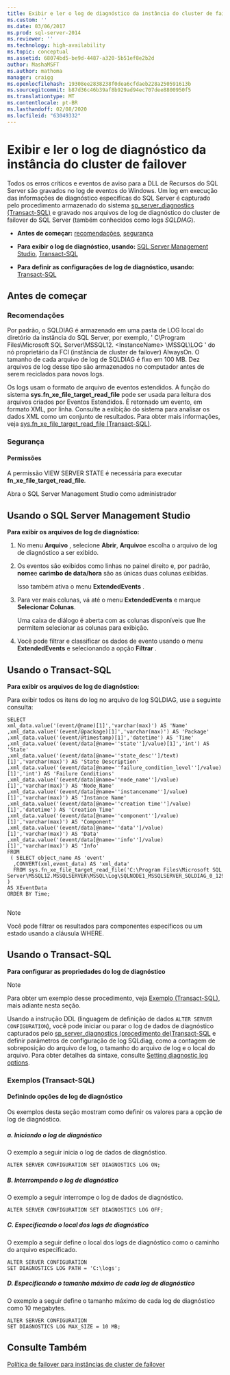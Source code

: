 ```yaml
---
title: Exibir e ler o log de diagnóstico da instância do cluster de failover | Microsoft Docs
ms.custom: ''
ms.date: 03/06/2017
ms.prod: sql-server-2014
ms.reviewer: ''
ms.technology: high-availability
ms.topic: conceptual
ms.assetid: 68074bd5-be9d-4487-a320-5b51ef8e2b2d
author: MashaMSFT
ms.author: mathoma
manager: craigg
ms.openlocfilehash: 19308ee2838238f0dea6cfdaeb228a250591613b
ms.sourcegitcommit: b87d36c46b39af8b929ad94ec707dee8800950f5
ms.translationtype: MT
ms.contentlocale: pt-BR
ms.lasthandoff: 02/08/2020
ms.locfileid: "63049332"
---
```

# <a name="view-and-read-failover-cluster-instance-diagnostics-log"></a>Exibir e ler o log de diagnóstico da instância do cluster de failover
  Todos os erros críticos e eventos de aviso para a DLL de Recursos do SQL Server são gravados no log de eventos do Windows. Um log em execução das informações de diagnóstico específicas do SQL Server é capturado pelo procedimento armazenado do sistema [sp_server_diagnostics &#40;Transact-SQL&#41;](/sql/relational-databases/system-stored-procedures/sp-server-diagnostics-transact-sql) e gravado nos arquivos de log de diagnóstico do cluster de failover do SQL Server (também conhecidos como logs *SQLDIAG*).  
  
-   **Antes de começar:**  [recomendações](#Recommendations), [segurança](#Security)  
  
-   **Para exibir o log de diagnóstico, usando:**  [SQL Server Management Studio](#SSMSProcedure), [Transact-SQL](#TsqlProcedure)  
  
-   **Para definir as configurações de log de diagnóstico, usando:** [Transact-SQL](#TsqlConfigure)  
  
##  <a name="BeforeYouBegin"></a> Antes de começar  
  
###  <a name="Recommendations"></a> Recomendações  
 Por padrão, o SQLDIAG é armazenado em uma pasta de LOG local do diretório da instância do SQL Server, por exemplo, ' C\Program Files\Microsoft SQL Server\MSSQL12. \<InstanceName> \MSSQL\LOG ' do nó proprietário da FCI (instância de cluster de failover) AlwaysOn. O tamanho de cada arquivo de log de SQLDIAG é fixo em 100 MB. Dez arquivos de log desse tipo são armazenados no computador antes de serem reciclados para novos logs.  
  
 Os logs usam o formato de arquivo de eventos estendidos. A função do sistema **sys.fn_xe_file_target_read_file** pode ser usada para leitura dos arquivos criados por Eventos Estendidos. É retornado um evento, em formato XML, por linha. Consulte a exibição do sistema para analisar os dados XML como um conjunto de resultados. Para obter mais informações, veja [sys.fn_xe_file_target_read_file &#40;Transact-SQL&#41;](/sql/relational-databases/system-functions/sys-fn-xe-file-target-read-file-transact-sql).  
  
###  <a name="Security"></a> Segurança  
  
####  <a name="Permissions"></a> Permissões  
 A permissão VIEW SERVER STATE é necessária para executar **fn_xe_file_target_read_file**.  
  
 Abra o SQL Server Management Studio como administrador  
  
##  <a name="SSMSProcedure"></a> Usando o SQL Server Management Studio  
 **Para exibir os arquivos de log de diagnóstico:**  
  
1.  No menu **Arquivo** , selecione **Abrir**, **Arquivo**e escolha o arquivo de log de diagnóstico a ser exibido.  
  
2.  Os eventos são exibidos como linhas no painel direito e, por padrão, **nome**e **carimbo de data/hora** são as únicas duas colunas exibidas.  
  
     Isso também ativa o menu **ExtendedEvents** .  
  
3.  Para ver mais colunas, vá até o menu **ExtendedEvents** e marque **Selecionar Colunas**.  
  
     Uma caixa de diálogo é aberta com as colunas disponíveis que lhe permitem selecionar as colunas para exibição.  
  
4.  Você pode filtrar e classificar os dados de evento usando o menu **ExtendedEvents** e selecionando a opção **Filtrar** .  
  
##  <a name="TsqlProcedure"></a> Usando o Transact-SQL  
 **Para exibir os arquivos de log de diagnóstico:**  
  
 Para exibir todos os itens do log no arquivo de log SQLDIAG, use a seguinte consulta:  
  
```  
SELECT  
xml_data.value('(event/@name)[1]','varchar(max)') AS 'Name'  
,xml_data.value('(event/@package)[1]','varchar(max)') AS 'Package'  
,xml_data.value('(event/@timestamp)[1]','datetime') AS 'Time'  
,xml_data.value('(event/data[@name=''state'']/value)[1]','int') AS 'State'  
,xml_data.value('(event/data[@name=''state_desc'']/text)[1]','varchar(max)') AS 'State Description'  
,xml_data.value('(event/data[@name=''failure_condition_level'']/value)[1]','int') AS 'Failure Conditions'  
,xml_data.value('(event/data[@name=''node_name'']/value)[1]','varchar(max)') AS 'Node_Name'  
,xml_data.value('(event/data[@name=''instancename'']/value)[1]','varchar(max)') AS 'Instance Name'  
,xml_data.value('(event/data[@name=''creation time'']/value)[1]','datetime') AS 'Creation Time'  
,xml_data.value('(event/data[@name=''component'']/value)[1]','varchar(max)') AS 'Component'  
,xml_data.value('(event/data[@name=''data'']/value)[1]','varchar(max)') AS 'Data'  
,xml_data.value('(event/data[@name=''info'']/value)[1]','varchar(max)') AS 'Info'  
FROM  
 ( SELECT object_name AS 'event'  
  ,CONVERT(xml,event_data) AS 'xml_data'  
  FROM sys.fn_xe_file_target_read_file('C:\Program Files\Microsoft SQL Server\MSSQL12.MSSQLSERVER\MSSQL\Log\SQLNODE1_MSSQLSERVER_SQLDIAG_0_129936003752530000.xel',NULL,NULL,NULL)   
)   
AS XEventData  
ORDER BY Time;  
  
```  
  
> [!NOTE]  
>  Você pode filtrar os resultados para componentes específicos ou um estado usando a cláusula WHERE.  
  
##  <a name="TsqlConfigure"></a> Usando o Transact-SQL  
 **Para configurar as propriedades do log de diagnóstico**  
  
> [!NOTE]  
>  Para obter um exemplo desse procedimento, veja [Exemplo (Transact-SQL)](#TsqlExample), mais adiante nesta seção.  
  
 Usando a instrução DDL (linguagem de definição de dados `ALTER SERVER CONFIGURATION`), você pode iniciar ou parar o log de dados de diagnóstico capturados pelo [sp_server_diagnostics &#40;procedimento de&#41;Transact-SQL](/sql/relational-databases/system-stored-procedures/sp-server-diagnostics-transact-sql) e definir parâmetros de configuração de log SQLdiag, como a contagem de sobreposição do arquivo de log, o tamanho do arquivo de log e o local do arquivo. Para obter detalhes da sintaxe, consulte [Setting diagnostic log options](/sql/t-sql/statements/alter-server-configuration-transact-sql#Diagnostic).  
  
###  <a name="ConfigTsqlExample"></a> Exemplos (Transact-SQL)  
  
####  <a name="TsqlExample"></a>Definindo opções de log de diagnóstico  
 Os exemplos desta seção mostram como definir os valores para a opção de log de diagnóstico.  
  
##### <a name="a-starting-diagnostic-logging"></a>a. Iniciando o log de diagnóstico  
 O exemplo a seguir inicia o log de dados de diagnóstico.  
  
```  
ALTER SERVER CONFIGURATION SET DIAGNOSTICS LOG ON;  
```  
  
##### <a name="b-stopping-diagnostic-logging"></a>B. Interrompendo o log de diagnóstico  
 O exemplo a seguir interrompe o log de dados de diagnóstico.  
  
```  
ALTER SERVER CONFIGURATION SET DIAGNOSTICS LOG OFF;  
```  
  
##### <a name="c-specifying-the-location-of-the-diagnostic-logs"></a>C. Especificando o local dos logs de diagnóstico  
 O exemplo a seguir define o local dos logs de diagnóstico como o caminho do arquivo especificado.  
  
```  
ALTER SERVER CONFIGURATION  
SET DIAGNOSTICS LOG PATH = 'C:\logs';  
```  
  
##### <a name="d-specifying-the-maximum-size-of-each-diagnostic-log"></a>D. Especificando o tamanho máximo de cada log de diagnóstico  
 O exemplo a seguir define o tamanho máximo de cada log de diagnóstico como 10 megabytes.  
  
```  
ALTER SERVER CONFIGURATION   
SET DIAGNOSTICS LOG MAX_SIZE = 10 MB;  
```  
  
## <a name="see-also"></a>Consulte Também  
 [Política de failover para instâncias de cluster de failover](failover-policy-for-failover-cluster-instances.md)  
  
  
